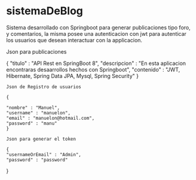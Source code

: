 # sistemaDeBlog

Sistema desarrollado con Springboot para generar publicaciones tipo foro, y comentarios,
la misma posee una autenticacion con jwt para  autenticar los usuarios que desean interactuar con la applicacion.


Json para publicaciones 

{
    "titulo" : "API Rest en SpringBoot 8",
    "descripcion" : "En esta aplicacion encontraras desaarrollos hechos con Springboot",
    "contenido" : "JWT, Hibernate, Spring Data JPA, Mysql, Spring Security"
    }
    
    Json de Registro de usuarios
    
    {

    "nombre" : "Manuel",
    "username" : "manuelon",
    "email" : "manuelon@hotmail.com",
    "password" : "manu"
    }
    
    Json para generar el token 
    
    {
    "usernameOrEmail" : "Admin",
    "password" : "password"
}

